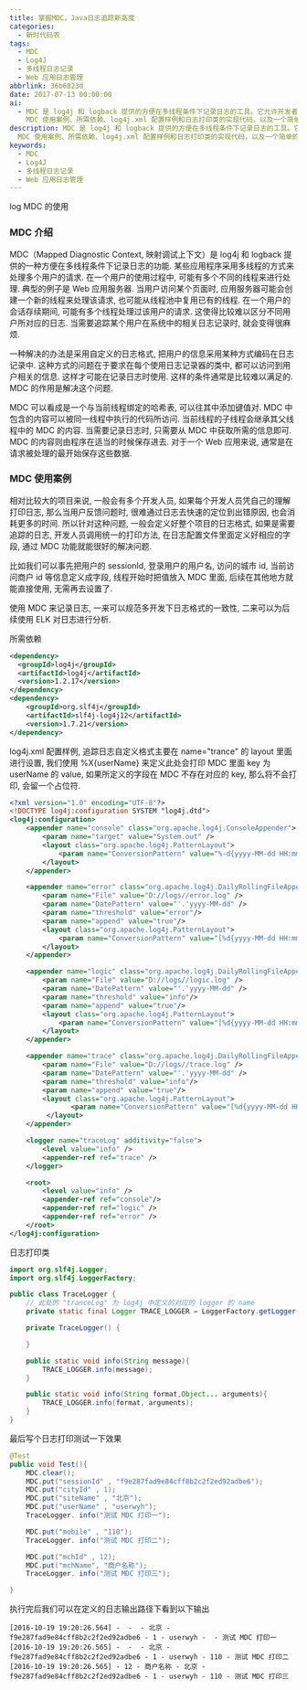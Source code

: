 ```yaml
---
title: 掌握MDC，Java日志追踪新高度
categories:
  - 新时代码农
tags:
  - MDC
  - Log4J
  - 多线程日志记录
  - Web 应用日志管理
abbrlink: 36b6823d
date: 2017-07-13 00:00:00
ai:
  - MDC 是 log4j 和 logback 提供的方便在多线程条件下记录日志的工具。它允许开发者在多线程环境下跟踪用户的会话，通过将用户信息存储在当前线程绑定的哈希表中来实现。这种方法的优点是可以避免在每个使用日志记录器的类中都访问到用户相关信息，使得日志格式一致并便于后续分析。文章提供了
    MDC 使用案例、所需依赖、log4j.xml 配置样例和日志打印类的实现代码，以及一个简单的测试示例。
description: MDC 是 log4j 和 logback 提供的方便在多线程条件下记录日志的工具。它允许开发者在多线程环境下跟踪用户的会话，通过将用户信息存储在当前线程绑定的哈希表中来实现。这种方法的优点是可以避免在每个使用日志记录器的类中都访问到用户相关信息，使得日志格式一致并便于后续分析。文章提供了
  MDC 使用案例、所需依赖、log4j.xml 配置样例和日志打印类的实现代码，以及一个简单的测试示例。
keywords:
  - MDC
  - Log4J
  - 多线程日志记录
  - Web 应用日志管理
---
```


log MDC 的使用

<!-- more -->

### MDC 介绍

MDC（Mapped Diagnostic Context, 映射调试上下文）是 log4j 和 logback 提供的一种方便在多线程条件下记录日志的功能. 某些应用程序采用多线程的方式来处理多个用户的请求.
在一个用户的使用过程中, 可能有多个不同的线程来进行处理. 典型的例子是 Web 应用服务器. 当用户访问某个页面时, 应用服务器可能会创建一个新的线程来处理该请求,
也可能从线程池中复用已有的线程. 在一个用户的会话存续期间, 可能有多个线程处理过该用户的请求. 这使得比较难以区分不同用户所对应的日志.
当需要追踪某个用户在系统中的相关日志记录时, 就会变得很麻烦.

一种解决的办法是采用自定义的日志格式, 把用户的信息采用某种方式编码在日志记录中. 这种方式的问题在于要求在每个使用日志记录器的类中,
都可以访问到用户相关的信息. 这样才可能在记录日志时使用. 这样的条件通常是比较难以满足的. MDC 的作用是解决这个问题.

MDC 可以看成是一个与当前线程绑定的哈希表, 可以往其中添加键值对. MDC 中包含的内容可以被同一线程中执行的代码所访问. 当前线程的子线程会继承其父线程中的
MDC 的内容. 当需要记录日志时, 只需要从 MDC 中获取所需的信息即可. MDC 的内容则由程序在适当的时候保存进去. 对于一个 Web 应用来说,
通常是在请求被处理的最开始保存这些数据.

### MDC 使用案例

相对比较大的项目来说, 一般会有多个开发人员, 如果每个开发人员凭自己的理解打印日志, 那么当用户反馈问题时, 很难通过日志去快速的定位到出错原因,
也会消耗更多的时间. 所以针对这种问题, 一般会定义好整个项目的日志格式, 如果是需要追踪的日志, 开发人员调用统一的打印方法, 在日志配置文件里面定义好相应的字段,
通过 MDC 功能就能很好的解决问题.

比如我们可以事先把用户的 sessionId, 登录用户的用户名, 访问的城市 id, 当前访问商户 id 等信息定义成字段, 线程开始时把值放入 MDC 里面,
后续在其他地方就能直接使用, 无需再去设置了.

使用 MDC 来记录日志, 一来可以规范多开发下日志格式的一致性, 二来可以为后续使用 ELK 对日志进行分析.

所需依赖

```xml
<dependency>
  <groupId>log4j</groupId>
  <artifactId>log4j</artifactId>
  <version>1.2.17</version>
</dependency>
<dependency>
    <groupId>org.slf4j</groupId>
    <artifactId>slf4j-log4j12</artifactId>
    <version>1.7.21</version>
</dependency>
```

log4j.xml 配置样例, 追踪日志自定义格式主要在 name="trance" 的 layout 里面进行设置, 我们使用 %X{userName} 来定义此处会打印 MDC 里面 key 为
userName 的 value, 如果所定义的字段在 MDC 不存在对应的 key, 那么将不会打印, 会留一个占位符.

```xml
<?xml version="1.0" encoding="UTF-8"?>
<!DOCTYPE log4j:configuration SYSTEM "log4j.dtd">
<log4j:configuration>
    <appender name="console" class="org.apache.log4j.ConsoleAppender">
        <param name="target" value="System.out" />
        <layout class="org.apache.log4j.PatternLayout">
            <param name="ConversionPattern" value="%-d{yyyy-MM-dd HH:mm:ss.SSS} %-6p%c:%L %x - %m%n" />
        </layout>
    </appender>

    <appender name="error" class="org.apache.log4j.DailyRollingFileAppender">
        <param name="File" value="D://logs//error.log" />
        <param name="DatePattern" value="'.'yyyy-MM-dd" />
        <param name="threshold" value="error"/>
        <param name="append" value="true"/>
        <layout class="org.apache.log4j.PatternLayout">
            <param name="ConversionPattern" value="[%d{yyyy-MM-dd HH:mm:ss.SSS}] %-6p%c:%L - %m%n" />
        </layout>
    </appender>

    <appender name="logic" class="org.apache.log4j.DailyRollingFileAppender">
        <param name="File" value="D://logs//logic.log" />
        <param name="DatePattern" value="'.'yyyy-MM-dd" />
        <param name="threshold" value="info"/>
        <param name="append" value="true"/>
        <layout class="org.apache.log4j.PatternLayout">
            <param name="ConversionPattern" value="[%d{yyyy-MM-dd HH:mm:ss.SSS}] %-6p%c:%L - %m%n" />
        </layout>
    </appender>

    <appender name="trace" class="org.apache.log4j.DailyRollingFileAppender">
        <param name="File" value="D://logs//trace.log" />
        <param name="DatePattern" value="'.'yyyy-MM-dd" />
        <param name="threshold" value="info"/>
        <param name="append" value="true"/>
        <layout class="org.apache.log4j.PatternLayout">
               <param name="ConversionPattern" value="[%d{yyyy-MM-dd HH:mm:ss.SSS}] - %X{mchId} - %X{mchName} - %X{siteName} - %X{sessionId} - %X{cityId} - %X{userName} - %X{mobile} - %m%n" />
         </layout>
    </appender>

    <logger name="traceLog" additivity="false">
        <level value="info" />
        <appender-ref ref="trace" />
    </logger>

    <root>
        <level value="info" />
        <appender-ref ref="console"/>
        <appender-ref ref="logic" />
        <appender-ref ref="error" />
    </root>
</log4j:configuration>
```

日志打印类

```java
import org.slf4j.Logger;
import org.slf4j.LoggerFactory;

public class TraceLogger {
    // 此处的 "tranceLog" 为 log4j 中定义的对应的 logger 的 name
    private static final Logger TRACE_LOGGER = LoggerFactory.getLogger("traceLog");

    private TraceLogger() {

    }

    public static void info(String message){
        TRACE_LOGGER.info(message);
    }

    public static void info(String format,Object... arguments){
        TRACE_LOGGER.info(format, arguments);
    }
}
```

最后写个日志打印测试一下效果

```java
@Test
public void Test(){
    MDC.clear();
    MDC.put("sessionId" , "f9e287fad9e84cff8b2c2f2ed92adbe6");
    MDC.put("cityId" , 1);
    MDC.put("siteName" , "北京");
    MDC.put("userName" , "userwyh");
    TraceLogger. info("测试 MDC 打印一");

    MDC.put("mobile" , "110");
    TraceLogger. info("测试 MDC 打印二");

    MDC.put("mchId" , 12);
    MDC.put("mchName", "商户名称");
    TraceLogger. info("测试 MDC 打印三");

}
```

执行完后我们可以在定义的日志输出路径下看到以下输出

```
[2016-10-19 19:20:26.564] -  -  - 北京 - f9e287fad9e84cff8b2c2f2ed92adbe6 - 1 - userwyh -  - 测试 MDC 打印一
[2016-10-19 19:20:26.565] -  -  - 北京 - f9e287fad9e84cff8b2c2f2ed92adbe6 - 1 - userwyh - 110 - 测试 MDC 打印二
[2016-10-19 19:20:26.565] - 12 - 商户名称 - 北京 - f9e287fad9e84cff8b2c2f2ed92adbe6 - 1 - userwyh - 110 - 测试 MDC 打印三
```
